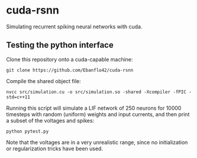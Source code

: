 # cuda-rsnn
Simulating recurrent spiking neural networks with cuda.

## Testing the python interface

Clone this repository onto a cuda-capable machine:

```
git clone https://github.com/Ebanflo42/cuda-rsnn
```

Compile the shared object file:

```
nvcc src/simulation.cu -o src/simulation.so -shared -Xcompiler -fPIC -std=c++11
```

Running this script will simulate a LIF network of 250 neurons for 10000 timesteps with random (uniform) weights and input currents, and then print a subset of the voltages and spikes:

```
python pytest.py
```

Note that the voltages are in a very unrealistic range, since no initialization or regularization tricks have been used.
